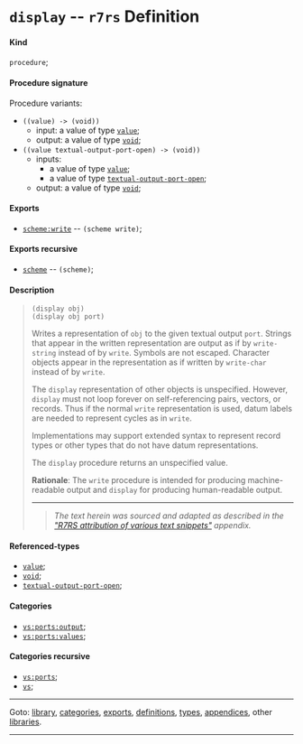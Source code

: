 

<a id='definition__r7rs__display'></a>

# `display` -- `r7rs` Definition


<a id='definition__r7rs__display__kind'></a>

#### Kind

`procedure`;


<a id='definition__r7rs__display__procedure-signature'></a>

#### Procedure signature

Procedure variants:
 * `((value) -> (void))`
   * input: a value of type [`value`](../../r7rs/types/value.md#type__r7rs__value);
   * output: a value of type [`void`](../../r7rs/types/void.md#type__r7rs__void);
 * `((value textual-output-port-open) -> (void))`
   * inputs:
     * a value of type [`value`](../../r7rs/types/value.md#type__r7rs__value);
     * a value of type [`textual-output-port-open`](../../r7rs/types/textual-output-port-open.md#type__r7rs__textual-output-port-open);
   * output: a value of type [`void`](../../r7rs/types/void.md#type__r7rs__void);


<a id='definition__r7rs__display__exports'></a>

#### Exports

 * [`scheme:write`](../../r7rs/exports/scheme_3a_write.md#export__r7rs__scheme_3a_write) -- `(scheme write)`;


<a id='definition__r7rs__display__exports-recursive'></a>

#### Exports recursive

 * [`scheme`](../../r7rs/exports/scheme.md#export__r7rs__scheme) -- `(scheme)`;


<a id='definition__r7rs__display__description'></a>

#### Description

> ````
> (display obj)
> (display obj port)
> ````
> 
> 
> Writes a representation of `obj` to the given textual output `port`.
> Strings that appear in the written representation are output as if by
> `write-string` instead of by `write`.
> Symbols are not escaped.  Character
> objects appear in the representation as if written by `write-char`
> instead of by `write`.
> 
> The `display` representation of other objects is unspecified.
> However, `display` must not loop forever on
> self-referencing pairs, vectors, or records.  Thus if the
> normal `write` representation is used, datum labels are needed
> to represent cycles as in `write`.
> 
> Implementations may support extended syntax to represent record types or
> other types that do not have datum representations.
> 
> The `display` procedure returns an unspecified value.
> 
> **Rationale**:  The `write` procedure is intended
> for producing machine-readable output and `display` for producing
> human-readable output.
> 
> 
> ----
> > *The text herein was sourced and adapted as described in the ["R7RS attribution of various text snippets"](../../r7rs/appendices/attribution.md#appendix__r7rs__attribution) appendix.*


<a id='definition__r7rs__display__referenced-types'></a>

#### Referenced-types

 * [`value`](../../r7rs/types/value.md#type__r7rs__value);
 * [`void`](../../r7rs/types/void.md#type__r7rs__void);
 * [`textual-output-port-open`](../../r7rs/types/textual-output-port-open.md#type__r7rs__textual-output-port-open);


<a id='definition__r7rs__display__categories'></a>

#### Categories

 * [`vs:ports:output`](../../r7rs/categories/vs_3a_ports_3a_output.md#category__r7rs__vs_3a_ports_3a_output);
 * [`vs:ports:values`](../../r7rs/categories/vs_3a_ports_3a_values.md#category__r7rs__vs_3a_ports_3a_values);


<a id='definition__r7rs__display__categories-recursive'></a>

#### Categories recursive

 * [`vs:ports`](../../r7rs/categories/vs_3a_ports.md#category__r7rs__vs_3a_ports);
 * [`vs`](../../r7rs/categories/vs.md#category__r7rs__vs);

----

Goto: [library](../../r7rs/_index.md#library__r7rs), [categories](../../r7rs/categories/_index.md#toc__r7rs__categories), [exports](../../r7rs/exports/_index.md#toc__r7rs__exports), [definitions](../../r7rs/definitions/_index.md#toc__r7rs__definitions), [types](../../r7rs/types/_index.md#toc__r7rs__types), [appendices](../../r7rs/appendices/_index.md#toc__r7rs__appendices), other [libraries](../../_libraries.md#toc__libraries).

----


